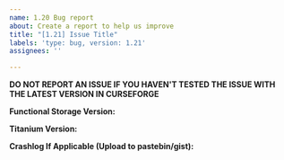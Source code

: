 ```yaml
---
name: 1.20 Bug report
about: Create a report to help us improve
title: "[1.21] Issue Title"
labels: 'type: bug, version: 1.21'
assignees: ''

---
```

**DO NOT REPORT AN ISSUE IF YOU HAVEN'T TESTED THE ISSUE WITH THE LATEST VERSION IN CURSEFORGE**

**Functional Storage Version:**

**Titanium Version:**

**Crashlog If Applicable (Upload to pastebin/gist):**
